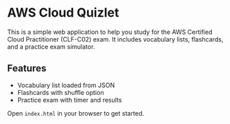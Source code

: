 # AWS Cloud Quizlet

This is a simple web application to help you study for the AWS Certified Cloud Practitioner (CLF-C02) exam. It includes vocabulary lists, flashcards, and a practice exam simulator.

## Features
- Vocabulary list loaded from JSON
- Flashcards with shuffle option
- Practice exam with timer and results

Open `index.html` in your browser to get started.
